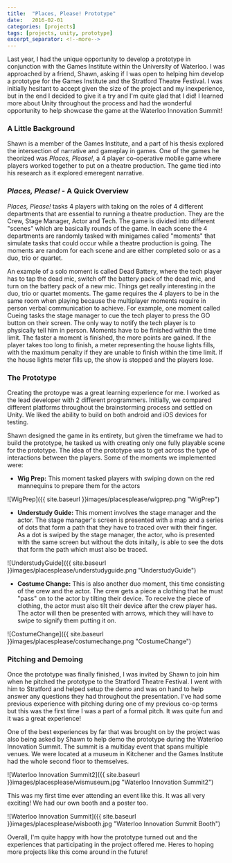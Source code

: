 ```yaml
---
title:  "Places, Please! Prototype"
date:   2016-02-01
categories: [projects]
tags: [projects, unity, prototype]
excerpt_separator: <!--more-->
---
```


Last year, I had the unique opportunity to develop a prototype in conjunction with the Games Institute within the University of Waterloo. I was approached by a friend, Shawn, asking if I was open to helping him develop a prototype for the Games Institute and the Stratford Theatre Festival. I was initially hesitant to accept given the size of the project and my inexperience, but in the end I decided to give it a try and I'm quite glad that I did! I learned more about Unity throughout the process and had the wonderful opportunity to help showcase the game at the Waterloo Innovation Summit!  <!--more-->

### A Little Background

Shawn is a member of the Games Institute, and a part of his thesis explored the intersection of narrative and gameplay in games. One of the games he theorized was *Places, Please!*, a 4 player co-operative mobile game where players worked together to put on a theatre production. The game tied into his research as it explored emeregent narrative.


### *Places, Please!* - A Quick Overview

*Places, Please!* tasks 4 players with taking on the roles of 4 different departments that are essential to running a theatre production. They are the Crew, Stage Manager, Actor and Tech. The game is divided into different "scenes" which are basically rounds of the game. In each scene the 4 departments are randomly tasked with minigames called "moments" that simulate tasks that could occur while a theatre production is going. The moments are random for each scene and are either completed solo or as a duo, trio or quartet. 

An example of a solo moment is called Dead Battery, where the tech player has to tap the dead mic, switch off the battery pack of the dead mic, and turn on the battery pack of a new mic. Things get really interesting in the duo, trio or quartet moments. The game requires the 4 players to be in the same room when playing because the multiplayer moments require in person verbal communication to achieve. For example, one moment called Cueing tasks the stage manager to cue the tech player to press the GO button on their screen. The only way to notify the tech player is to physically tell him in person. Moments have to be finished within the time limit. The faster a moment is finished, the more points are gained. If the player takes too long to finish, a meter representing the house lights fills, with the maximum penalty if they are unable to finish within the time limit. If the house lights meter fills up, the show is stopped and the players lose.  

### The Prototype

Creating the protoype was a great learning experience for me. I worked as the lead developer with 2 different programmers. Initially, we compared different platforms throughout the brainstorming process and settled on Unity. We liked the ability to build on both android and iOS devices for testing.  

Shawn designed the game in its entirety, but given the timeframe we had to build the prototype, he tasked us with creating only one fully playable scene for the prototype. The idea of the prototype was to get across the type of interactions between the players. Some of the moments we implemented were:

+ **Wig Prep:** This moment tasked players with swiping down on the red mannequins to prepare them for the actors 

![WigPrep]({{ site.baseurl }}images/placesplease/wigprep.png "WigPrep")

+ **Understudy Guide:** This moment involves the stage manager and the actor. The stage manager's screen is presented with a map and a series of dots that form a path that they have to traced over with their finger. As a dot is swiped by the stage manager, the actor, who is presented with the same screen but without the dots initally, is able to see the dots that form the path which must also be traced.

![UnderstudyGuide]({{ site.baseurl }}images/placesplease/understudyguide.png "UnderstudyGuide")

+ **Costume Change:** This is also another duo moment, this time consisting of the crew and the actor. The crew gets a piece a clothing that he must "pass" on to the actor by tilting their device. To receive the piece of clothing, the actor must also tilt their device after the crew player has. The actor will then be presented with arrows, which they will have to swipe to signify them putting it on. 

![CostumeChange]({{ site.baseurl }}images/placesplease/costumechange.png "CostumeChange")

### Pitching and Demoing

Once the prototype was finally finished, I was invited by Shawn to join him when he pitched the prototype to the Stratford Theatre Festival. I went with him to Stratford and helped setup the demo and was on hand to help answer any questions they had throughout the presentation. I've had some previous experience with pitching during one of my previous co-op terms but this was the first time I was a part of a formal pitch. It was quite fun and it was a great experience!

One of the best experiences by far that was brought on by the project was also being asked by Shawn to help demo the prototype during the Waterloo Innovation Summit. The summit is a multiday event that spans multiple venues. We were located at a museum in Kitchener and the Games Institute had the whole second floor to themselves. 

![Waterloo Innovation Summit2]({{ site.baseurl }}images/placesplease/wismuseum.jpg "Waterloo Innovation Summit2")

This was my first time ever attending an event like this. It was all very exciting! We had our own booth and a poster too.

![Waterloo Innovation Summit]({{ site.baseurl }}images/placesplease/wisbooth.jpg "Waterloo Innovation Summit Booth")


Overall, I'm quite happy with how the prototype turned out and the experiences that participating in the project offered me. Heres to hoping more projects like this come around in the future!